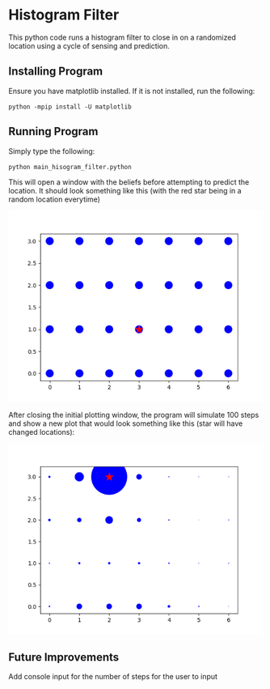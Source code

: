 # Histogram Filter
This python code runs a histogram filter to close in on a randomized location using a cycle of sensing and prediction.
## Installing Program
Ensure you have matplotlib installed. If it is not installed, run the following:
```
python -mpip install -U matplotlib
```
## Running Program
Simply type the following:
```
python main_hisogram_filter.python
```
This will open a window with the beliefs before attempting to predict the location. It should look something like this (with the red star being in a random location everytime)

![alt text](https://github.com/darvycg/Self-Driving-Car-Code/blob/master/Intro/Python/images/HistogramFilter/First_Belief.png "First Belief")

After closing the initial plotting window, the program will simulate 100 steps and show a new plot that would look something like this (star will have changed locations):

![alt text](https://raw.githubusercontent.com/darvycg/Self-Driving-Car-Code/master/Intro/Python/images/HistogramFilter/Last_Belief.png "Last Belief")

## Future Improvements
Add console input for the number of steps for the user to input
